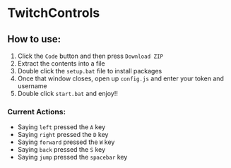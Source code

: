 # TwitchControls
## How to use:
1. Click the `Code` button and then press `Download ZIP`
2. Extract the contents into a file
3. Double click the `setup.bat` file to install packages
4. Once that window closes, open up `config.js` and enter your token and username
5. Double click `start.bat` and enjoy!!

### Current Actions:
- Saying `left` pressed the `A` key
- Saying `right` pressed the `D` key
- Saying `forward` pressed the `W` key
- Saying `back` pressed the `S` key
- Saying `jump` pressed the `spacebar` key
